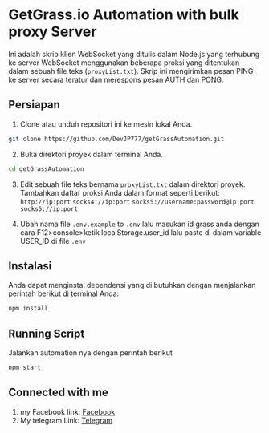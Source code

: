 # GetGrass.io Automation with bulk proxy Server

Ini adalah skrip klien WebSocket yang ditulis dalam Node.js yang terhubung ke server WebSocket menggunakan beberapa proksi yang ditentukan dalam sebuah file teks (`proxyList.txt`). Skrip ini mengirimkan pesan PING ke server secara teratur dan merespons pesan AUTH dan PONG.

## Persiapan

1. Clone atau unduh repositori ini ke mesin lokal Anda.
```bash
git clone https://github.com/DevJP777/getGrassAutomation.git
```
2. Buka direktori proyek dalam terminal Anda.
```bash
cd getGrassAutomation
```
3. Edit sebuah file teks bernama `proxyList.txt` dalam direktori proyek. 
Tambahkan daftar proksi Anda dalam format seperti berikut:
`http://ip:port`
`socks4://ip:port`
`socks5://username:password@ip:port`
`socks5://ip:port`

4. Ubah nama file `.env.example` to `.env` lalu masukan id grass anda dengan cara F12>console>ketik localStorage.user_id lalu paste di dalam variable USER_ID di file `.env`
 
## Instalasi


Anda dapat menginstal dependensi yang di butuhkan dengan menjalankan perintah berikut di terminal Anda:

```bash
npm install
```


## Running Script
 Jalankan automation nya dengan perintah berikut
```bash
npm start
```

## Connected with me
1. my Facebook link: [Facebook](https://www.facebook.com/ismatullah.ajj)
2. My telegram Link: [Telegram](https://t.me/devjp777)
